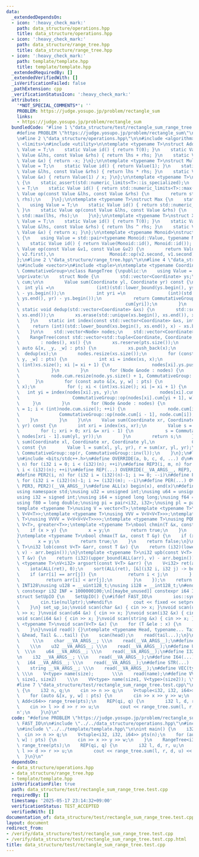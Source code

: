 ```yaml
---
data:
  _extendedDependsOn:
  - icon: ':heavy_check_mark:'
    path: data_structure/operations.hpp
    title: data_structure/operations.hpp
  - icon: ':heavy_check_mark:'
    path: data_structure/range_tree.hpp
    title: data_structure/range_tree.hpp
  - icon: ':heavy_check_mark:'
    path: template/template.hpp
    title: template/template.hpp
  _extendedRequiredBy: []
  _extendedVerifiedWith: []
  _isVerificationFailed: false
  _pathExtension: cpp
  _verificationStatusIcon: ':heavy_check_mark:'
  attributes:
    '*NOT_SPECIAL_COMMENTS*': ''
    PROBLEM: https://judge.yosupo.jp/problem/rectangle_sum
    links:
    - https://judge.yosupo.jp/problem/rectangle_sum
  bundledCode: "#line 1 \"data_structure/test/rectangle_sum_range_tree.test.cpp\"\n\
    #define PROBLEM \"https://judge.yosupo.jp/problem/rectangle_sum\"\n#define FAST_IO\n\
    \n#line 2 \"data_structure/operations.hpp\"\n\n#include <algorithm>\n#include\
    \ <limits>\n#include <utility>\n\ntemplate <typename T>\nstruct Add {\n    using\
    \ Value = T;\n    static Value id() { return T(0); }\n    static Value op(const\
    \ Value &lhs, const Value &rhs) { return lhs + rhs; }\n    static Value inv(const\
    \ Value &x) { return -x; }\n};\n\ntemplate <typename T>\nstruct Mul {\n    using\
    \ Value = T;\n    static Value id() { return Value(1); }\n    static Value op(const\
    \ Value &lhs, const Value &rhs) { return lhs * rhs; }\n    static Value inv(const\
    \ Value &x) { return Value(1) / x; }\n};\n\ntemplate <typename T>\nstruct Min\
    \ {\n    static_assert(std::numeric_limits<T>::is_specialized);\n    using Value\
    \ = T;\n    static Value id() { return std::numeric_limits<T>::max(); }\n    static\
    \ Value op(const Value &lhs, const Value &rhs) {\n        return std::min(lhs,\
    \ rhs);\n    }\n};\n\ntemplate <typename T>\nstruct Max {\n    static_assert(std::numeric_limits<T>::is_specialized);\n\
    \    using Value = T;\n    static Value id() { return std::numeric_limits<Value>::min();\
    \ }\n    static Value op(const Value &lhs, const Value &rhs) {\n        return\
    \ std::max(lhs, rhs);\n    }\n};\n\ntemplate <typename T>\nstruct Xor {\n    using\
    \ Value = T;\n    static Value id() { return T(0); }\n    static Value op(const\
    \ Value &lhs, const Value &rhs) { return lhs ^ rhs; }\n    static Value inv(const\
    \ Value &x) { return x; }\n};\n\ntemplate <typename Monoid>\nstruct Reversible\
    \ {\n    using Value = std::pair<typename Monoid::Value, typename Monoid::Value>;\n\
    \    static Value id() { return Value(Monoid::id(), Monoid::id()); }\n    static\
    \ Value op(const Value &v1, const Value &v2) {\n        return Value(Monoid::op(v1.first,\
    \ v2.first),\n                     Monoid::op(v2.second, v1.second));\n    }\n\
    };\n#line 2 \"data_structure/range_tree.hpp\"\n\n#line 4 \"data_structure/range_tree.hpp\"\
    \n#include <vector>\n#include <tuple>\n\ntemplate <typename Coordinate, typename\
    \ CommutativeGroup>\nclass RangeTree {\npublic:\n    using Value = typename CommutativeGroup::Value;\n\
    \nprivate:\n    struct Node {\n        std::vector<Coordinate> ys;\n        std::vector<Value>\
    \ cum;\n\n        Value sum(Coordinate yl, Coordinate yr) const {\n          \
    \  int yli =\n                (int)(std::lower_bound(ys.begin(), ys.end(), yl)\
    \ - ys.begin());\n            int yri =\n                (int)(std::lower_bound(ys.begin(),\
    \ ys.end(), yr) - ys.begin());\n            return CommutativeGroup::op(CommutativeGroup::inv(cum[yli]),\n\
    \                                        cum[yri]);\n        }\n    };\n\n   \
    \ static void dedup(std::vector<Coordinate> &xs) {\n        std::sort(xs.begin(),\
    \ xs.end());\n        xs.erase(std::unique(xs.begin(), xs.end()), xs.end());\n\
    \    }\n    static int index(const std::vector<Coordinate> &xs, int x) {\n   \
    \     return (int)(std::lower_bound(xs.begin(), xs.end(), x) - xs.begin());\n\
    \    }\n\n    std::vector<Node> nodes;\n    std::vector<Coordinate> xs;\n\npublic:\n\
    \    RangeTree(const std::vector<std::tuple<Coordinate, Coordinate, Value>> &pts)\n\
    \        : nodes(), xs() {\n        xs.reserve(pts.size());\n        for (const\
    \ auto &[x, _y, _w] : pts) {\n            xs.push_back(x);\n        }\n      \
    \  dedup(xs);\n        nodes.resize(xs.size());\n        for (const auto &[x,\
    \ y, _w] : pts) {\n            int xi = index(xs, x);\n            for (; xi <\
    \ (int)xs.size(); xi |= xi + 1) {\n                nodes[xi].ys.push_back(y);\n\
    \            }\n        }\n        for (Node &node : nodes) {\n            dedup(node.ys);\n\
    \            node.cum.resize(node.ys.size() + 1, CommutativeGroup::id());\n  \
    \      }\n        for (const auto &[x, y, w] : pts) {\n            int xi = index(xs,\
    \ x);\n            for (; xi < (int)xs.size(); xi |= xi + 1) {\n             \
    \   int yi = index(nodes[xi].ys, y);\n                nodes[xi].cum[yi + 1] =\n\
    \                    CommutativeGroup::op(nodes[xi].cum[yi + 1], w);\n       \
    \     }\n        }\n        for (Node &node : nodes) {\n            for (int i\
    \ = 1; i < (int)node.cum.size(); ++i) {\n                node.cum[i] =\n     \
    \               CommutativeGroup::op(node.cum[i - 1], node.cum[i]);\n        \
    \    }\n        }\n    }\n\n    Value sum(Coordinate xr, Coordinate yl, Coordinate\
    \ yr) const {\n        int xri = index(xs, xr);\n        Value s = CommutativeGroup::id();\n\
    \        for (; xri > 0; xri &= xri - 1) {\n            s = CommutativeGroup::op(s,\
    \ nodes[xri - 1].sum(yl, yr));\n        }\n        return s;\n    }\n\n    Value\
    \ sum(Coordinate xl, Coordinate xr, Coordinate yl,\n              Coordinate yr)\
    \ const {\n        Value l = sum(xl, yl, yr), r = sum(xr, yl, yr);\n        return\
    \ CommutativeGroup::op(r, CommutativeGroup::inv(l));\n    }\n};\n#line 2 \"template/template.hpp\"\
    \n#include <bits/stdc++.h>\n#define OVERRIDE(a, b, c, d, ...) d\n#define REP2(i,\
    \ n) for (i32 i = 0; i < (i32)(n); ++i)\n#define REP3(i, m, n) for (i32 i = (i32)(m);\
    \ i < (i32)(n); ++i)\n#define REP(...) OVERRIDE(__VA_ARGS__, REP3, REP2)(__VA_ARGS__)\n\
    #define PER2(i, n) for (i32 i = (i32)(n)-1; i >= 0; --i)\n#define PER3(i, m, n)\
    \ for (i32 i = (i32)(n)-1; i >= (i32)(m); --i)\n#define PER(...) OVERRIDE(__VA_ARGS__,\
    \ PER3, PER2)(__VA_ARGS__)\n#define ALL(x) begin(x), end(x)\n#define LEN(x) (i32)(x.size())\n\
    using namespace std;\nusing u32 = unsigned int;\nusing u64 = unsigned long long;\n\
    using i32 = signed int;\nusing i64 = signed long long;\nusing f64 = double;\n\
    using f80 = long double;\nusing pi = pair<i32, i32>;\nusing pl = pair<i64, i64>;\n\
    template <typename T>\nusing V = vector<T>;\ntemplate <typename T>\nusing VV =\
    \ V<V<T>>;\ntemplate <typename T>\nusing VVV = V<V<V<T>>>;\ntemplate <typename\
    \ T>\nusing VVVV = V<V<V<V<T>>>>;\ntemplate <typename T>\nusing PQR = priority_queue<T,\
    \ V<T>, greater<T>>;\ntemplate <typename T>\nbool chmin(T &x, const T &y) {\n\
    \    if (x > y) {\n        x = y;\n        return true;\n    }\n    return false;\n\
    }\ntemplate <typename T>\nbool chmax(T &x, const T &y) {\n    if (x < y) {\n \
    \       x = y;\n        return true;\n    }\n    return false;\n}\ntemplate <typename\
    \ T>\ni32 lob(const V<T> &arr, const T &v) {\n    return (i32)(lower_bound(ALL(arr),\
    \ v) - arr.begin());\n}\ntemplate <typename T>\ni32 upb(const V<T> &arr, const\
    \ T &v) {\n    return (i32)(upper_bound(ALL(arr), v) - arr.begin());\n}\ntemplate\
    \ <typename T>\nV<i32> argsort(const V<T> &arr) {\n    V<i32> ret(arr.size());\n\
    \    iota(ALL(ret), 0);\n    sort(ALL(ret), [&](i32 i, i32 j) -> bool {\n    \
    \    if (arr[i] == arr[j]) {\n            return i < j;\n        } else {\n  \
    \          return arr[i] < arr[j];\n        }\n    });\n    return ret;\n}\n#ifdef\
    \ INT128\nusing u128 = __uint128_t;\nusing i128 = __int128_t;\n#endif\n[[maybe_unused]]\
    \ constexpr i32 INF = 1000000100;\n[[maybe_unused]] constexpr i64 INF64 = 3000000000000000100;\n\
    struct SetUpIO {\n    SetUpIO() {\n#ifdef FAST_IO\n        ios::sync_with_stdio(false);\n\
    \        cin.tie(nullptr);\n#endif\n        cout << fixed << setprecision(15);\n\
    \    }\n} set_up_io;\nvoid scan(char &x) { cin >> x; }\nvoid scan(u32 &x) { cin\
    \ >> x; }\nvoid scan(u64 &x) { cin >> x; }\nvoid scan(i32 &x) { cin >> x; }\n\
    void scan(i64 &x) { cin >> x; }\nvoid scan(string &x) { cin >> x; }\ntemplate\
    \ <typename T>\nvoid scan(V<T> &x) {\n    for (T &ele : x) {\n        scan(ele);\n\
    \    }\n}\nvoid read() {}\ntemplate <typename Head, typename... Tail>\nvoid read(Head\
    \ &head, Tail &...tail) {\n    scan(head);\n    read(tail...);\n}\n#define CHAR(...)\
    \     \\\n    char __VA_ARGS__; \\\n    read(__VA_ARGS__);\n#define U32(...) \
    \    \\\n    u32 __VA_ARGS__; \\\n    read(__VA_ARGS__);\n#define U64(...)   \
    \  \\\n    u64 __VA_ARGS__; \\\n    read(__VA_ARGS__);\n#define I32(...)     \\\
    \n    i32 __VA_ARGS__; \\\n    read(__VA_ARGS__);\n#define I64(...)     \\\n \
    \   i64 __VA_ARGS__; \\\n    read(__VA_ARGS__);\n#define STR(...)        \\\n\
    \    string __VA_ARGS__; \\\n    read(__VA_ARGS__);\n#define VEC(type, name, size)\
    \ \\\n    V<type> name(size);       \\\n    read(name);\n#define VVEC(type, name,\
    \ size1, size2)    \\\n    VV<type> name(size1, V<type>(size2)); \\\n    read(name);\n\
    #line 7 \"data_structure/test/rectangle_sum_range_tree.test.cpp\"\n\nint main()\
    \ {\n    i32 n, q;\n    cin >> n >> q;\n    V<tuple<i32, i32, i64>> pts(n);\n\
    \    for (auto &[x, y, w] : pts) {\n        cin >> x >> y >> w;\n    }\n    RangeTree<i32,\
    \ Add<i64>> range_tree(pts);\n    REP(qi, q) {\n        i32 l, d, r, u;\n    \
    \    cin >> l >> d >> r >> u;\n        cout << range_tree.sum(l, r, d, u) << '\\\
    n';\n    }\n}\n"
  code: "#define PROBLEM \"https://judge.yosupo.jp/problem/rectangle_sum\"\n#define\
    \ FAST_IO\n\n#include \"../../data_structure/operations.hpp\"\n#include \"../../data_structure/range_tree.hpp\"\
    \n#include \"../../template/template.hpp\"\n\nint main() {\n    i32 n, q;\n  \
    \  cin >> n >> q;\n    V<tuple<i32, i32, i64>> pts(n);\n    for (auto &[x, y,\
    \ w] : pts) {\n        cin >> x >> y >> w;\n    }\n    RangeTree<i32, Add<i64>>\
    \ range_tree(pts);\n    REP(qi, q) {\n        i32 l, d, r, u;\n        cin >>\
    \ l >> d >> r >> u;\n        cout << range_tree.sum(l, r, d, u) << '\\n';\n  \
    \  }\n}\n"
  dependsOn:
  - data_structure/operations.hpp
  - data_structure/range_tree.hpp
  - template/template.hpp
  isVerificationFile: true
  path: data_structure/test/rectangle_sum_range_tree.test.cpp
  requiredBy: []
  timestamp: '2025-05-17 23:14:32+09:00'
  verificationStatus: TEST_ACCEPTED
  verifiedWith: []
documentation_of: data_structure/test/rectangle_sum_range_tree.test.cpp
layout: document
redirect_from:
- /verify/data_structure/test/rectangle_sum_range_tree.test.cpp
- /verify/data_structure/test/rectangle_sum_range_tree.test.cpp.html
title: data_structure/test/rectangle_sum_range_tree.test.cpp
---
```

